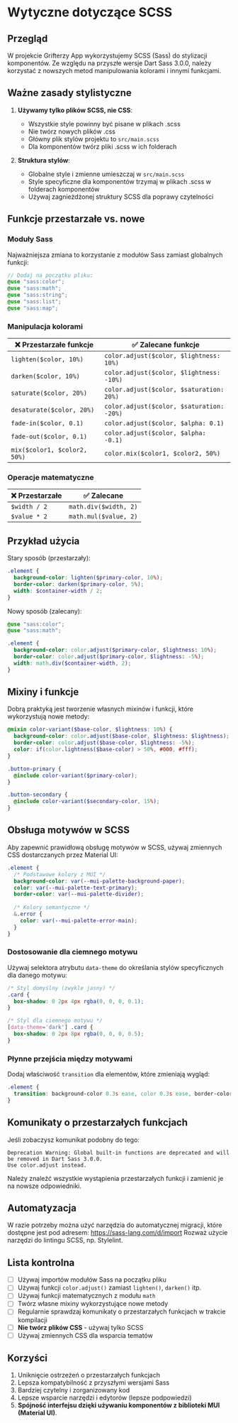 # Wytyczne dotyczące SCSS

## Przegląd

W projekcie Grifterzy App wykorzystujemy SCSS (Sass) do stylizacji komponentów. Ze względu na przyszłe wersje Dart Sass 3.0.0, należy korzystać z nowszych metod manipulowania kolorami i innymi funkcjami.

## Ważne zasady stylistyczne

1. **Używamy tylko plików SCSS, nie CSS**:
   - Wszystkie style powinny być pisane w plikach .scss
   - Nie twórz nowych plików .css
   - Główny plik stylów projektu to `src/main.scss`
   - Dla komponentów twórz pliki .scss w ich folderach

2. **Struktura stylów**:
   - Globalne style i zmienne umieszczaj w `src/main.scss`
   - Style specyficzne dla komponentów trzymaj w plikach .scss w folderach komponentów
   - Używaj zagnieżdżonej struktury SCSS dla poprawy czytelności

## Funkcje przestarzałe vs. nowe

### Moduły Sass

Najważniejsza zmiana to korzystanie z modułów Sass zamiast globalnych funkcji:

```scss
// Dodaj na początku pliku:
@use "sass:color";
@use "sass:math";
@use "sass:string";
@use "sass:list";
@use "sass:map";
```

### Manipulacja kolorami

| ❌ Przestarzałe funkcje | ✅ Zalecane funkcje |
|------------------------|-------------------|
| `lighten($color, 10%)` | `color.adjust($color, $lightness: 10%)` |
| `darken($color, 10%)` | `color.adjust($color, $lightness: -10%)` |
| `saturate($color, 20%)` | `color.adjust($color, $saturation: 20%)` |
| `desaturate($color, 20%)` | `color.adjust($color, $saturation: -20%)` |
| `fade-in($color, 0.1)` | `color.adjust($color, $alpha: 0.1)` |
| `fade-out($color, 0.1)` | `color.adjust($color, $alpha: -0.1)` |
| `mix($color1, $color2, 50%)` | `color.mix($color1, $color2, 50%)` |

### Operacje matematyczne

| ❌ Przestarzałe | ✅ Zalecane |
|----------------|-----------|
| `$width / 2` | `math.div($width, 2)` |
| `$value * 2` | `math.mul($value, 2)` |

## Przykład użycia

Stary sposób (przestarzały):

```scss
.element {
  background-color: lighten($primary-color, 10%);
  border-color: darken($primary-color, 5%);
  width: $container-width / 2;
}
```

Nowy sposób (zalecany):

```scss
@use "sass:color";
@use "sass:math";

.element {
  background-color: color.adjust($primary-color, $lightness: 10%);
  border-color: color.adjust($primary-color, $lightness: -5%);
  width: math.div($container-width, 2);
}
```

## Mixiny i funkcje

Dobrą praktyką jest tworzenie własnych mixinów i funkcji, które wykorzystują nowe metody:

```scss
@mixin color-variant($base-color, $lightness: 10%) {
  background-color: color.adjust($base-color, $lightness: $lightness);
  border-color: color.adjust($base-color, $lightness: -5%);
  color: if(color.lightness($base-color) > 50%, #000, #fff);
}

.button-primary {
  @include color-variant($primary-color);
}

.button-secondary {
  @include color-variant($secondary-color, 15%);
}
```

## Obsługa motywów w SCSS

Aby zapewnić prawidłową obsługę motywów w SCSS, używaj zmiennych CSS dostarczanych przez Material UI:

```scss
.element {
  /* Podstawowe kolory z MUI */
  background-color: var(--mui-palette-background-paper);
  color: var(--mui-palette-text-primary);
  border-color: var(--mui-palette-divider);
  
  /* Kolory semantyczne */
  &.error {
    color: var(--mui-palette-error-main);
  }
}
```

### Dostosowanie dla ciemnego motywu

Używaj selektora atrybutu `data-theme` do określania stylów specyficznych dla danego motywu:

```scss
/* Styl domyślny (zwykle jasny) */
.card {
  box-shadow: 0 2px 4px rgba(0, 0, 0, 0.1);
}

/* Styl dla ciemnego motywu */
[data-theme='dark'] .card {
  box-shadow: 0 2px 8px rgba(0, 0, 0, 0.5);
}
```

### Płynne przejścia między motywami

Dodaj właściwość `transition` dla elementów, które zmieniają wygląd:

```scss
.element {
  transition: background-color 0.3s ease, color 0.3s ease, border-color 0.3s ease;
}
```

## Komunikaty o przestarzałych funkcjach

Jeśli zobaczysz komunikat podobny do tego:

```text
Deprecation Warning: Global built-in functions are deprecated and will be removed in Dart Sass 3.0.0.
Use color.adjust instead.
```

Należy znaleźć wszystkie wystąpienia przestarzałych funkcji i zamienić je na nowsze odpowiedniki.

## Automatyzacja

W razie potrzeby można użyć narzędzia do automatycznej migracji, które dostępne jest pod adresem: <https://sass-lang.com/d/import>
Rozważ użycie narzędzi do lintingu SCSS, np. Stylelint.

## Lista kontrolna

- [ ] Używaj importów modułów Sass na początku pliku
- [ ] Używaj funkcji `color.adjust()` zamiast `lighten()`, `darken()` itp.
- [ ] Używaj funkcji matematycznych z modułu `math`
- [ ] Twórz własne mixiny wykorzystujące nowe metody
- [ ] Regularnie sprawdzaj komunikaty o przestarzałych funkcjach w trakcie kompilacji
- [ ] **Nie twórz plików CSS** - używaj tylko SCSS
- [ ] Używaj zmiennych CSS dla wsparcia tematów

## Korzyści

1. Uniknięcie ostrzeżeń o przestarzałych funkcjach
2. Lepsza kompatybilność z przyszłymi wersjami Sass
3. Bardziej czytelny i zorganizowany kod
4. Lepsze wsparcie narzędzi i edytorów (lepsze podpowiedzi)
5. **Spójność interfejsu dzięki używaniu komponentów z biblioteki MUI (Material UI)**.

